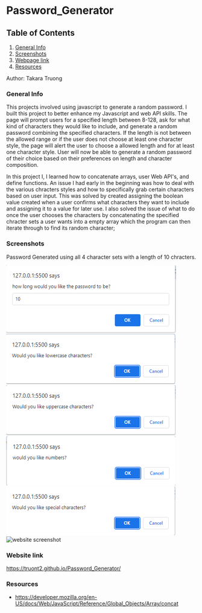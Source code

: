 # Password_Generator

## Table of Contents
1. [General Info](#general-info)
2. [Screenshots](#screenshots)
3. [Webpage link](#Webpage-link)
4. [Resources](#resources)

Author: Takara Truong
### General Info
This projects involved using javascript to generate a random password. I built this project to better enhance my Javascript and web API skills. The page will prompt users for a specified length between 8-128, ask for what kind of characters they would like to include, and generate a random password combining the specified characters. If the length is not between the allowed range or if the user does not choose at least one character style, the page will alert the user to choose a allowed length and for at least one character style. User will now be able to generate a random password of their choice based on their preferences on length and character composition.

In this project I, I learned how to concatenate arrays, user Web API's, and define functions. An issue I had early in the beginning was how to deal with the various chracters styles and how to specifically grab certain characters based on user input. This was solved by created assigning the boolean value created when a user confirms what characters they want to include and assigning it to a value for later use. I also solved the issue of what to do once the user chooses the characters by concatenating the specified chracter sets a user wants into a empty array which the program can then iterate through to find its random character;


### Screenshots
Password Generated using all 4 character sets with a length of 10 chracters.

![website screenshot](./images/length.PNG)
![website screenshot](./images/prompt1.PNG)
![website screenshot](./images/prompt2.PNG)
![website screenshot](./images/prompt3.PNG)
![website screenshot](./images/prompt4.PNG)
![website screenshot](.images/password_result.PNG)

### Website link
https://truont2.github.io/Password_Generator/

### Resources
* https://developer.mozilla.org/en-US/docs/Web/JavaScript/Reference/Global_Objects/Array/concat


